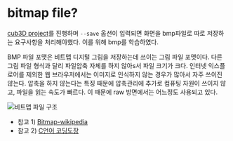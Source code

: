 # bitmap file?

[cub3D project](https://github.com/humblEgo/42_cursus/tree/master/cub3D)를 진행하며 `--save` 옵션이 입력되면 화면을 bmp파일로 따로 저장하는 요구사항을 처리해야했다. 이를 위해 bmp를 학습하였다.

BMP 파일 포맷은 비트맵 디지털 그림을 저장하는데 쓰이는 그림 파일 포맷이다.
다른 그림 파일 형식과 달리 파일압축 자체를 하지 않아s서 파일 크기가 크다. 인터넷 익스플로어를 제외한 웹 브라우저에서는 이미지로 인식하지 않는 경우가 많아서 자주 쓰이진 않는다.
압축을 하지 않는다는 특징 때문에 압축관리에 추가로 컴퓨팅 자원이 쓰이지 않고, 파일을 읽는 속도가 빠르다. 이 때문에 raw 방면에서는 어느정도 사용되고 있다.

![비트맵 파일 구조](https://user-images.githubusercontent.com/54612343/83354309-c7270f80-a392-11ea-8614-7cdec4bbff46.png)

- 참고 1) [Bitmap-wikipedia](https://en.wikipedia.org/wiki/Bitmap)
- 참고 2) [C언어 코딩도장](https://dojang.io/mod/page/view.php?id=702)
